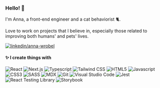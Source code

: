 ### Hello! 🌷

I'm Anna, a front-end engineer and a cat behaviorist 🐈. 

Love to work on projects that I believe in, especially those related to improving both humans' and pets' lives.

[![linkedin/anna-wrobel](https://img.shields.io/badge/-LinkedIn-0A66C2?style=flat-square&logo=linkedin)](http://www.linkedin.com/in/anna-wrobel)

#### ✨ I create things with

![React](https://img.shields.io/badge/-React-62DAFB?style=flat-square&logo=react&logoColor=black)
![Next.js](https://img.shields.io/badge/-Nexj.js-404040?style=flat-square&logo=nextdotjs&logoColor=white)
![Typescript](https://img.shields.io/badge/-Typescript-3178C6?style=flat-square&logo=typescript&logoColor=white)
![Tailwind CSS](https://img.shields.io/badge/-Tailwind_CSS-06B6D4?style=flat-square&logo=tailwindcss&logoColor=white)
![HTML5](https://img.shields.io/badge/-HTML5-E96427?style=flat-square&logo=html5&logoColor=white)
![Javascript](https://img.shields.io/badge/-Javascript_ES6+-F7D802?style=flat-square&logo=javascript&logoColor=black)
![CSS3](https://img.shields.io/badge/-CSS3-2662E9?style=flat-square&logo=css3&logoColor=white)
![SASS](https://img.shields.io/badge/-SASS-C66493?style=flat-square&logo=sass&logoColor=white)
![MDX](https://img.shields.io/badge/-MDX-0A68DA?style=flat-square&logo=mdx&logoColor=white)
![Git](https://img.shields.io/badge/-Git-E84E32?style=flat-square&logo=git&logoColor=white)
![Visual Studio Code](https://img.shields.io/badge/-Visual_Studio_Code-007ACC?style=flat-square&logo=visualstudiocode&logoColor=white)
![Jest](https://img.shields.io/badge/-Jest-15C213?style=flat-square&logo=jest&logoColor=white)
![React Testing Library](https://img.shields.io/badge/-React_Testing_Library-0A68DA?style=flat-square&logo=octopusdeploy&logoColor=white)
![Storybook](https://img.shields.io/badge/-Storybook-FF4785?style=flat-square&logo=storybook&logoColor=white)
